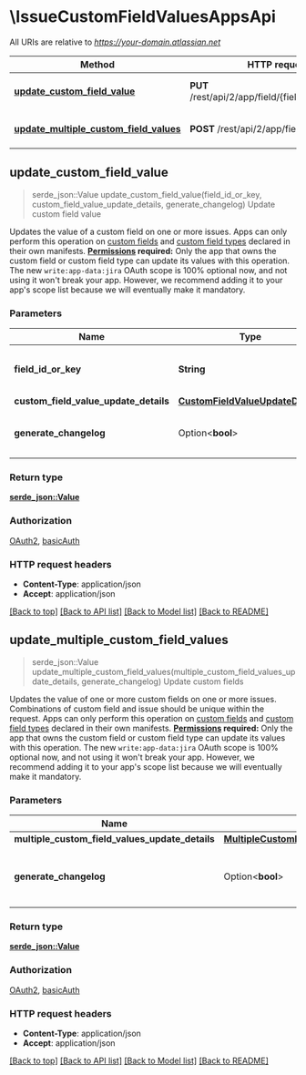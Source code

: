 # \IssueCustomFieldValuesAppsApi

All URIs are relative to *https://your-domain.atlassian.net*

Method | HTTP request | Description
------------- | ------------- | -------------
[**update_custom_field_value**](IssueCustomFieldValuesAppsApi.md#update_custom_field_value) | **PUT** /rest/api/2/app/field/{fieldIdOrKey}/value | Update custom field value
[**update_multiple_custom_field_values**](IssueCustomFieldValuesAppsApi.md#update_multiple_custom_field_values) | **POST** /rest/api/2/app/field/value | Update custom fields



## update_custom_field_value

> serde_json::Value update_custom_field_value(field_id_or_key, custom_field_value_update_details, generate_changelog)
Update custom field value

Updates the value of a custom field on one or more issues.  Apps can only perform this operation on [custom fields](https://developer.atlassian.com/platform/forge/manifest-reference/modules/jira-custom-field/) and [custom field types](https://developer.atlassian.com/platform/forge/manifest-reference/modules/jira-custom-field-type/) declared in their own manifests.  **[Permissions](#permissions) required:** Only the app that owns the custom field or custom field type can update its values with this operation.  The new `write:app-data:jira` OAuth scope is 100% optional now, and not using it won't break your app. However, we recommend adding it to your app's scope list because we will eventually make it mandatory.

### Parameters


Name | Type | Description  | Required | Notes
------------- | ------------- | ------------- | ------------- | -------------
**field_id_or_key** | **String** | The ID or key of the custom field. For example, `customfield_10010`. | [required] |
**custom_field_value_update_details** | [**CustomFieldValueUpdateDetails**](CustomFieldValueUpdateDetails.md) |  | [required] |
**generate_changelog** | Option<**bool**> | Whether to generate a changelog for this update. |  |[default to true]

### Return type

[**serde_json::Value**](serde_json::Value.md)

### Authorization

[OAuth2](../README.md#OAuth2), [basicAuth](../README.md#basicAuth)

### HTTP request headers

- **Content-Type**: application/json
- **Accept**: application/json

[[Back to top]](#) [[Back to API list]](../README.md#documentation-for-api-endpoints) [[Back to Model list]](../README.md#documentation-for-models) [[Back to README]](../README.md)


## update_multiple_custom_field_values

> serde_json::Value update_multiple_custom_field_values(multiple_custom_field_values_update_details, generate_changelog)
Update custom fields

Updates the value of one or more custom fields on one or more issues. Combinations of custom field and issue should be unique within the request.  Apps can only perform this operation on [custom fields](https://developer.atlassian.com/platform/forge/manifest-reference/modules/jira-custom-field/) and [custom field types](https://developer.atlassian.com/platform/forge/manifest-reference/modules/jira-custom-field-type/) declared in their own manifests.  **[Permissions](#permissions) required:** Only the app that owns the custom field or custom field type can update its values with this operation.  The new `write:app-data:jira` OAuth scope is 100% optional now, and not using it won't break your app. However, we recommend adding it to your app's scope list because we will eventually make it mandatory.

### Parameters


Name | Type | Description  | Required | Notes
------------- | ------------- | ------------- | ------------- | -------------
**multiple_custom_field_values_update_details** | [**MultipleCustomFieldValuesUpdateDetails**](MultipleCustomFieldValuesUpdateDetails.md) |  | [required] |
**generate_changelog** | Option<**bool**> | Whether to generate a changelog for this update. |  |[default to true]

### Return type

[**serde_json::Value**](serde_json::Value.md)

### Authorization

[OAuth2](../README.md#OAuth2), [basicAuth](../README.md#basicAuth)

### HTTP request headers

- **Content-Type**: application/json
- **Accept**: application/json

[[Back to top]](#) [[Back to API list]](../README.md#documentation-for-api-endpoints) [[Back to Model list]](../README.md#documentation-for-models) [[Back to README]](../README.md)

